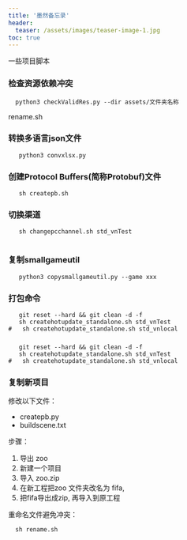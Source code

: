 ```yaml
---
title: '墨然备忘录'
header:
  teaser: /assets/images/teaser-image-1.jpg
toc: true
---
```


一些项目脚本

### 检查资源依赖冲突

```shell
  python3 checkValidRes.py --dir assets/文件夹名称
```

rename.sh

### 转换多语言json文件

```shell
   python3 convxlsx.py
```

### 创建Protocol Buffers(简称Protobuf)文件

```shell
   sh createpb.sh
```

### 切换渠道

```shell
   sh changepcchannel.sh std_vnTest
   
```

### 复制smallgameutil

```shell
   python3 copysmallgameutil.py --game xxx
```

### 打包命令

```shell
   git reset --hard && git clean -d -f 
   sh createhotupdate_standalone.sh std_vnTest
#   sh createhotupdate_standalone.sh std_vnlocal
```

###       

```shell
   git reset --hard && git clean -d -f 
   sh createhotupdate_standalone.sh std_vnTest
#   sh createhotupdate_standalone.sh std_vnlocal
```

### 复制新项目

修改以下文件：

- createpb.py
- buildscene.txt

步骤：

1. 导出 zoo
2. 新建一个项目
3. 导入 zoo.zip
4. 在新工程把zoo 文件夹改名为 fifa,
5. 把fifa导出成zip, 再导入到原工程

重命名文件避免冲突：

```shell
  sh rename.sh
```

